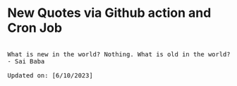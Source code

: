 # New Quotes via Github action and Cron Job

<pre>
<!-- #quote -->
What is new in the world? Nothing. What is old in the world? Nothing. Everything has always been and will always be.
- Sai Baba

Updated on: [6/10/2023]
<!-- #quoteEnd -->
</pre>
